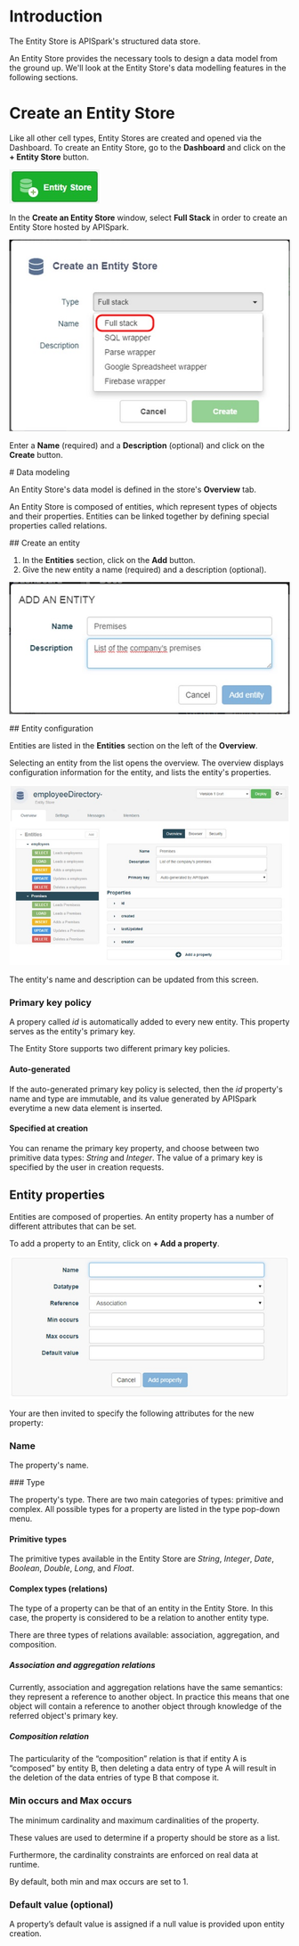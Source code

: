 
# Introduction

The Entity Store is APISpark's structured data store.  

An Entity Store provides the necessary tools to design a data model from the ground up. We'll look at the Entity Store's data modelling features in the following sections.


# Create an Entity Store

Like all other cell types, Entity Stores are created and opened via the Dashboard. To create an Entity Store, go to the **Dashboard** and click on the **+ Entity Store** button.

  ![+Entity Stores](images/01.jpg "+Entity Stores")

In the **Create an Entity Store** window, select **Full Stack** in order to create an Entity Store hosted by APISpark.

  ![Full Stack](images/02.jpg "Full Stack")

Enter a **Name** (required) and a **Description** (optional) and click on the **Create** button.




# Data modeling

An Entity Store's data model is defined in the store's **Overview** tab.

An Entity Store is composed of entities, which represent types of objects and their properties. Entities can be linked together by defining special properties called relations.


## Create an entity
1. In the **Entities** section, click on the **Add** button.
2. Give the new entity a name (required) and a description (optional).

  ![Add Entity](images/03.jpg "Add Entity")

## Entity configuration

Entities are listed in the **Entities** section on the left of the **Overview**.

Selecting an entity from the list opens the overview. The overview displays configuration information for the entity, and lists the entity's properties.

![new Entity](images/04.jpg "new Entity")


The entity's name and description can be updated from this screen.

### Primary key policy

A propery called *id* is automatically added to every new entity. This property serves as the entity's primary key.

The Entity Store supports two different primary key policies.

#### Auto-generated

If the auto-generated primary key policy is selected, then the *id* property's name and type are immutable, and its value generated by APISpark everytime a new data element is inserted.

#### Specified at creation

You can rename the primary key property, and choose between two primitive data types: *String* and *Integer*. The value of a primary key is specified by the user in creation requests.

## Entity properties

Entities are composed of properties. An entity property has a number of different attributes that can be set.

To add a property to an Entity, click on **+ Add a property**.

![Add property](images/05.jpg "Add property")

Your are then invited to specify the following attributes for the new property:

### Name

The property's name.

### Type

The property's type. There are two main categories of types: primitive and complex. All possible types for a property are listed in the type pop-down menu.

#### Primitive types

The primitive types available in the Entity Store are *String*, *Integer*, *Date*, *Boolean*, *Double*, *Long*, and *Float*.

#### Complex types (relations)

The type of a property can be that of an entity in the Entity Store. In this case, the property is considered to be a relation to another entity type.

There are three types of relations available: association, aggregation, and composition.

##### Association and aggregation relations

Currently, association and aggregation relations have the same semantics: they represent a reference to another object. In practice this means that one object will contain a reference to another object through knowledge of the referred object's primary key.

##### Composition relation

The particularity of the “composition” relation is that if entity A is “composed” by entity B, then deleting a data entry of type A will result in the deletion of the data entries of type B that compose it.

### Min occurs and Max occurs

The minimum cardinality and maximum cardinalities of the property.

These values are used to determine if a property should be store as a list.

Furthermore, the cardinality constraints are enforced on real data at runtime.

By default, both min and max occurs are set to 1.

### Default value (optional)

A property’s default value is assigned if a null value is provided upon entity creation.
